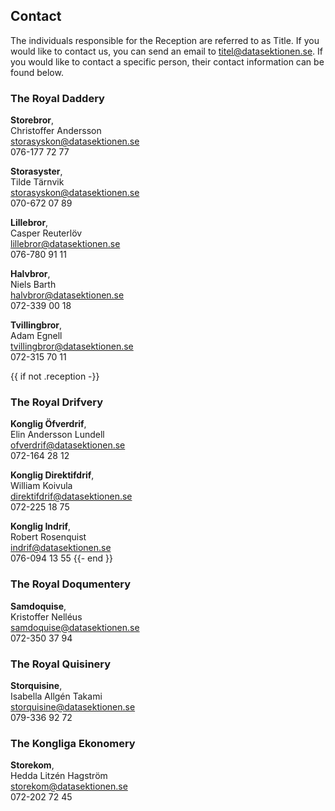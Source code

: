 ## Contact

The individuals responsible for the Reception are referred to as Title. If you would like to contact us, you can send an email to [titel@datasektionen.se](mailto:titel@datasektionen.se). If you would like to contact a specific person, their contact information can be found below.

### The Royal Daddery
**Storebror**, <br />
Christoffer Andersson<br />
[storasyskon@datasektionen.se](mailto:storasyskon@datasektionen.se)<br />
076-177 72 77

**Storasyster**, <br />
Tilde Tärnvik<br />
[storasyskon@datasektionen.se](mailto:storasyskon@datasektionen.se)<br />
070-672 07 89

**Lillebror**, <br />
Casper Reuterlöv<br />
[lillebror@datasektionen.se](mailto:halvsyster@datasektionen.se)<br />
076-780 91 11

**Halvbror**, <br />
Niels Barth<br />
[halvbror@datasektionen.se](mailto:lillebror@datasektionen.se)<br /> 
072-339 00 18

**Tvillingbror**, <br />
Adam Egnell <br />
[tvillingbror@datasektionen.se](mailto:lillasyster@datasektionen.se)<br /> 
072-315 70 11

{{ if not .reception -}}
### The Royal Drifvery
**Konglig Öfverdrif**, <br />
Elin Andersson Lundell<br />
[ofverdrif@datasektionen.se](mailto:ofverdrif@datasektionen.se)<br />
072-164 28 12

**Konglig Direktifdrif**, <br />
William Koivula<br />
[direktifdrif@datasektionen.se](mailto:direktifdrif@datasektionen.se)<br />
072-225 18 75

**Konglig Indrif**, <br />
Robert Rosenquist<br />
[indrif@datasektionen.se](mailto:indrif@datasektionen.se)<br />
076-094 13 55
{{- end }}

### The Royal Doqumentery
**Samdoquise**, <br />
Kristoffer Nelléus<br />
[samdoquise@datasektionen.se](mailto:samdoquise@datasektionen.se)<br />
072-350 37 94

### The Royal Quisinery
**Storquisine**, <br />
Isabella Allgén Takami<br />
[storquisine@datasektionen.se](mailto:storquisine@datasektionen.se)<br />
079-336 92 72

### The Kongliga Ekonomery
**Storekom**, <br />
Hedda Litzén Hagström<br />
[storekom@datasektionen.se](mailto:storekom@datasektionen.se)<br />
072-202 72 45